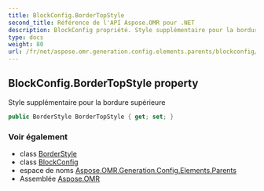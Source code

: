 ```yaml
---
title: BlockConfig.BorderTopStyle
second_title: Référence de l'API Aspose.OMR pour .NET
description: BlockConfig propriété. Style supplémentaire pour la bordure supérieure
type: docs
weight: 80
url: /fr/net/aspose.omr.generation.config.elements.parents/blockconfig/bordertopstyle/
---
```

## BlockConfig.BorderTopStyle property

Style supplémentaire pour la bordure supérieure

```csharp
public BorderStyle BorderTopStyle { get; set; }
```

### Voir également

* class [BorderStyle](../../../aspose.omr.generation.config/borderstyle/)
* class [BlockConfig](../)
* espace de noms [Aspose.OMR.Generation.Config.Elements.Parents](../../blockconfig/)
* Assemblée [Aspose.OMR](../../../)



